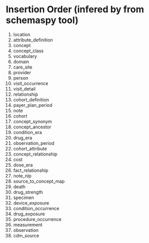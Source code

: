 Insertion Order (infered by from schemaspy tool)
================================================

1. location
1. attribute_definition
1. concept
1. concept_class
1. vocabulary
1. domain
1. care_site
1. provider
1. person
1. visit_occurrence
1. visit_detail
1. relationship
1. cohort_definition
1. payer_plan_period
1. note
1. cohort
1. concept_synonym
1. concept_ancestor
1. condition_era
1. drug_era
1. observation_period
1. cohort_attribute
1. concept_relationship
1. cost
1. dose_era
1. fact_relationship
1. note_nlp
1. source_to_concept_map
1. death
1. drug_strength
1. specimen
1. device_exposure
1. condition_occurrence
1. drug_exposure
1. procedure_occurrence
1. measurement
1. observation
1. cdm_source
